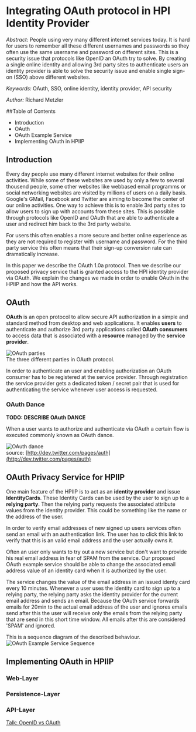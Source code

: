 Integrating OAuth protocol in HPI Identity Provider
===================================================

_Abstract:_ People using very many different internet services today. It is hard for users to remember all these different usernames and passwords so they often use the same username and password on different sites. This is a security issue that protocols like OpenID an OAuth try to solve. By creating a single online identity and allowing 3rd party sites to authenticate users an identity provider is able to solve the security issue and enable single sign-on (SSO) above different websites.

_Keywords:_ OAuth, SSO, online identity, identity provider, API security

_Author:_ Richard Metzler


##Table of Contents
- Introduction
- OAuth
- OAuth Example Service
- Implementing OAuth in HPIIP


## Introduction

Every day people use many different internet websites for their online activities. While some of these websites are used by only a few to several thousend people, some other websites like webbased email programms or social networking websites are visited by millions of users on a daily basis. Google's GMail, Facebook and Twitter are aiming to become the center of our online activities. One way to achieve this is to enable 3rd party sites to allow users to sign up with accounts from these sites. This is possible through protocols like OpenID and OAuth that are able to authenticate a user and redirect him back to the 3rd party website.

For users this often enables a more secure and better online experience as they are not required to register with username and password. For the third party service this often means that their sign-up conversion rate can dramatically increase.



In this paper we describe the OAuth 1.0a protocol. Then we describe our  proposed privacy service that is granted access to the HPI identity provider via OAuth. We explain the changes we made in order to enable OAuth in the HPIIP and how the API works.

## OAuth 

__OAuth__ is an open protocol to allow secure API authorization in a simple and standard method from desktop and web applications. It enables __users__ to authenticate and authorize 3rd party applications called __OAuth consumers__ to access data that is associated with a __resource__ managed by the __service provider__.

![OAuth parties](HPI-IP-OAuth/raw/master/OAuth.png)  
The three different parties in OAuth protocol.

In order to authenticate an user and enabling authorization an OAuth consumer has to be registered at the service provider. Through registration the service provider gets a dedicated token / secret pair that is used for authenticating the service whenever user access is requested. 

### OAuth Dance
__TODO: DESCRIBE OAuth DANCE__

When a user wants to authorize and authenticate via OAuth a certain flow is executed commonly known as OAuth dance.

![OAuth dance](http://a0.twimg.com/images/dev/oauth_diagram.png)  
source: [http://dev.twitter.com/pages/auth](http://dev.twitter.com/pages/auth)

## OAuth Privacy Service for HPIIP

One main feature of the HPIIP is to act as an __identity provider__ and issue __IdentityCards__. These Identity Cards can be used by the user to sign up to a __relying party__. Then the relying party requests the associated attribute values from the identity provider. This could be something like the name or the address of the user. 

In order to verify email addresses of new signed up users services often send an email with an authentication link. The user has to click this link to verify that this is an valid email address and the user actually owns it.

Often an user only wants to try out a new service but don't want to provide his real email address in fear of SPAM from the service. Our proposed OAuth example service should be able to change the associated email address value of an identity card when it is authorized by the user.

The service changes the value of the email address in an issued identy card every 10 minutes. Whenever a user uses the identity card to sign up to a relying party, the relying party asks the identity provider for the current email address and sends an email. Because the OAuth service forwards emails for 20min to the actual email address of the user and ignores emails send after this the user will receive only the emails from the relying party that are send in this short time window. All emails after this are considered 'SPAM' and ignored. 

This is a sequence diagram of the described behaviour.
![OAuth Example Service Sequence](HPI-IP-OAuth/raw/master/example-service-seq.png)  


## Implementing OAuth in HPIIP

### Web-Layer

### Persistence-Layer

### API-Layer

[Talk: OpenID vs OAuth](http://www.slideshare.net/rmetzler/identity-on-the-web-openid-vs-oauth)





